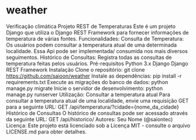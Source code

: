 # weather
Verificação climática
Projeto REST de Temperaturas Este é um projeto Django que utiliza o Django REST Framework para fornecer informações de temperatura de várias fontes. Funcionalidades: Consulta de Temperatura: Os usuários podem consultar a temperatura atual de uma determinada localidade. Essa Api pode ser implementada/ consumida nos mais diversos seguimentos. Histórico de Consultas: Registra todas as consultas de temperatura feitas pelos usuários. Pré-requisitos Python 3.x Django Django REST Framework Instalação Clone o repositório: git clone https://github.com/saioon/weather Instale as dependências: pip install -r requirements.txt Execute as migrações do banco de dados: python manage.py migrate Inicie o servidor de desenvolvimento: python manage.py runserver Utilização: Consultar a temperatura atual Para consultar a temperatura atual de uma localidade, envie uma requisição GET para a seguinte URL: GET /api/temperatura/?cidade={nome_da_cidade} Histórico de Consultas O histórico de consultas pode ser acessado através da seguinte URL: GET /api/historico/ Autores: Seu Nome (@saiontec) Licença: Este projeto está licenciado sob a Licença MIT - consulte o arquivo LICENSE.md para obter detalhes.
